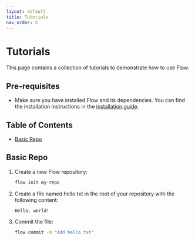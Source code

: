 ```yaml
---
layout: default
title: Tutorials
nav_order: 5
---
```


# Tutorials

This page contains a collection of tutorials to demonstrate how to use Flow.

## Pre-requisites

- Make sure you have installed Flow and its dependencies. You can find the installation instructions in the [installation guide](installation.md).

## Table of Contents
- [Basic Repo](#basic-repo)

## Basic Repo

1. Create a new Flow repository:
   ```bash
   flow init my-repo
   ```

2. Create a file named hello.txt in the root of your repository with the following content:
   ```
   Hello, world!
   ```
3. Commit the file:
   ```bash
   flow commit -m "Add hello.txt"
   ```

